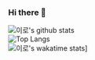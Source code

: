 ### Hi there 👋
![이로's github stats](https://github-readme-stats.vercel.app/api?username=Coder-Iro&count_private=true&show_icons=true)  
![Top Langs](https://github-readme-stats.vercel.app/api/top-langs/?username=Coder-Iro&langs_count=10&layout=compact)  
![이로's wakatime stats](https://github-readme-stats.vercel.app/api/wakatime?username=coder_iro)]
<!--
**Coder-Iro/Coder-Iro** is a ✨ _special_ ✨ repository because its `README.md` (this file) appears on your GitHub profile.

Here are some ideas to get you started:

- 🔭 I’m currently working on ...
- 🌱 I’m currently learning ...
- 👯 I’m looking to collaborate on ...
- 🤔 I’m looking for help with ...
- 💬 Ask me about ...
- 📫 How to reach me: ...
- 😄 Pronouns: ...
- ⚡ Fun fact: ...
-->
